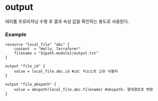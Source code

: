 # output

테라폼 프로비저닝 수행 후 결과 속성 값을 확인하는 용도로 사용된다.


### Example
```BNF
resource "local_file" "abc" {
    content  = "Hello, Terraform!"
    filename = "${path.module}/output.txt"
}

output "file_id" {
    value = local_file.abc.id #id: 리소스의 고유 식별자
}

output "file_abspath" {
    value = abspath(local_file.abc.filename) #abspath: 절대경로로 변환
}
```


